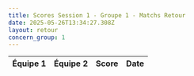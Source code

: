 ```yaml
---
title: Scores Session 1 - Groupe 1 - Matchs Retour
date: 2025-05-26T13:34:27.308Z
layout: retour
concern_group: 1
---
```




| Équipe 1 | Équipe 2 | Score | Date |
|----------|----------|-------|------|

